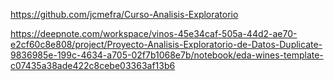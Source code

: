 https://github.com/jcmefra/Curso-Analisis-Exploratorio

https://deepnote.com/workspace/vinos-45e34caf-505a-44d2-ae70-e2cf60c8e808/project/Proyecto-Analisis-Exploratorio-de-Datos-Duplicate-9836985e-199c-4634-a705-02f7b1068e7b/notebook/eda-wines-template-c07435a38ade422c8cebe03363af13b6
